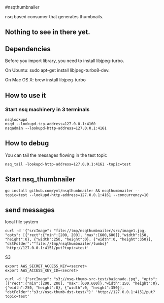 #nsqthumbnailer

nsq based consumer that  generates thumbnails.

## Nothing to see in there yet.

## Dependencies

Before you import library, you need to install libjpeg-turbo.

On Ubuntu: sudo apt-get install libjpeg-turbo8-dev.

On Mac OS X: brew install libjpeg-turbo

## How to use it

### Start nsq machinery in 3 terminals

```
nsqlookupd 
nsqd --lookupd-tcp-address=127.0.0.1:4160
nsqadmin --lookupd-http-address=127.0.0.1:4161
```

## How to debug

You can tail the messages flowing in the test topic

```
nsq_tail -lookupd-http-address=127.0.0.1:4161 -topic=test
```

## Start nsq_thumbnailer

```
go install github.com/yml/nsqthumbnailer && nsqthumbnailer --topic=test --lookupd-http-address=127.0.0.1:4161 --concurrency=10
```

## send messages

local file system

```
curl -d '{"srcImage": "file://tmp/nsqthumbnailer/src/image1.jpg, "opts": [{"rect":{"min":[200, 200], "max":[600,600]},"width":150, "height":0}, {"width":250, "height":0}, {"width":0, "height":350}], "dstFolder":""file://tmp/nsqthumbnailer/tumbs}' 'http://127.0.0.1:4151/put?topic=test'
```

S3

```
export AWS_SECRET_ACCESS_KEY=<secret>
export AWS_ACCESS_KEY_ID=<secret>

curl -d '{"srcImage": "s3://nsq-thumb-src-test/baignade.jpg", "opts": [{"rect":{"min":[200, 200], "max":[600,600]},"width":150, "height":0}, {"width":250, "height":0}, {"width":0, "height":350}], "dstFolder":"s3://nsq-thumb-dst-test/"}' 'http://127.0.0.1:4151/put?topic=test'
```
